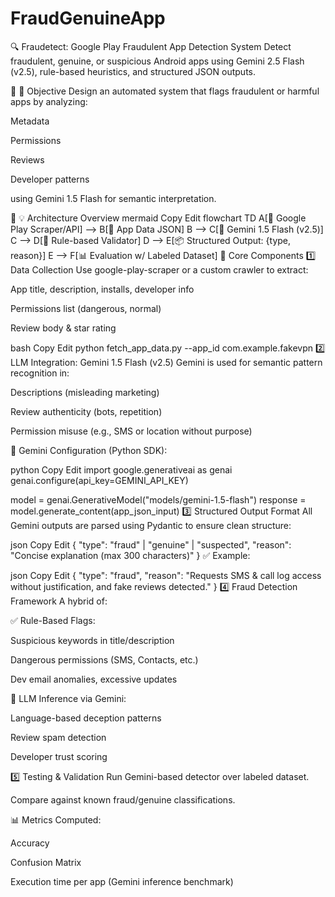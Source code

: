 # FraudGenuineApp
🔍 Fraudetect: Google Play Fraudulent App Detection System
Detect fraudulent, genuine, or suspicious Android apps using Gemini 2.5 Flash (v2.5), rule-based heuristics, and structured JSON outputs.

📌 🎯 Objective
Design an automated system that flags fraudulent or harmful apps by analyzing:

Metadata

Permissions

Reviews

Developer patterns

using Gemini 1.5 Flash for semantic interpretation.

🧱 💡 Architecture Overview
mermaid
Copy
Edit
flowchart TD
    A[📲 Google Play Scraper/API] --> B[🧾 App Data JSON]
    B --> C[🧠 Gemini 1.5 Flash (v2.5)]
    C --> D[🧰 Rule-based Validator]
    D --> E[📦 Structured Output: {type, reason}]
    E --> F[📊 Evaluation w/ Labeled Dataset]
🧩 Core Components
1️⃣ Data Collection
Use google-play-scraper or a custom crawler to extract:

App title, description, installs, developer info

Permissions list (dangerous, normal)

Review body & star rating

bash
Copy
Edit
python fetch_app_data.py --app_id com.example.fakevpn
2️⃣ LLM Integration: Gemini 1.5 Flash (v2.5)
Gemini is used for semantic pattern recognition in:

Descriptions (misleading marketing)

Review authenticity (bots, repetition)

Permission misuse (e.g., SMS or location without purpose)

🔐 Gemini Configuration (Python SDK):

python
Copy
Edit
import google.generativeai as genai
genai.configure(api_key=GEMINI_API_KEY)

model = genai.GenerativeModel("models/gemini-1.5-flash")
response = model.generate_content(app_json_input)
3️⃣ Structured Output Format
All Gemini outputs are parsed using Pydantic to ensure clean structure:

json
Copy
Edit
{
  "type": "fraud" | "genuine" | "suspected",
  "reason": "Concise explanation (max 300 characters)"
}
✅ Example:

json
Copy
Edit
{
  "type": "fraud",
  "reason": "Requests SMS & call log access without justification, and fake reviews detected."
}
4️⃣ Fraud Detection Framework
A hybrid of:

✅ Rule-Based Flags:

Suspicious keywords in title/description

Dangerous permissions (SMS, Contacts, etc.)

Dev email anomalies, excessive updates

🤖 LLM Inference via Gemini:

Language-based deception patterns

Review spam detection

Developer trust scoring

5️⃣ Testing & Validation
Run Gemini-based detector over labeled dataset.

Compare against known fraud/genuine classifications.

📊 Metrics Computed:

Accuracy

Confusion Matrix

Execution time per app (Gemini inference benchmark)
